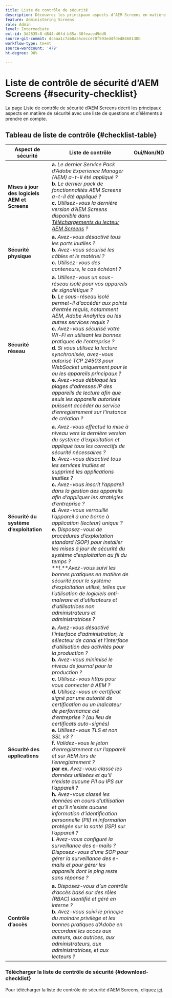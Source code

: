 ```yaml
---
title: Liste de contrôle de sécurité
description: Découvrez les principaux aspects d’AEM Screens en matière de sécurité avec une liste de questions et d’éléments à prendre en compte.
feature: Administering Screens
role: Admin
level: Intermediate
exl-id: 3d2835c8-d844-46fd-b35a-30feaced9dd8
source-git-commit: dcaaa1c7ab0a55cecce70f593ed4fded8468130b
workflow-type: tm+mt
source-wordcount: '479'
ht-degree: 90%

---
```


# Liste de contrôle de sécurité d’AEM Screens {#security-checklist}

La page Liste de contrôle de sécurité d’AEM Screens décrit les principaux aspects en matière de sécurité avec une liste de questions et d’éléments à prendre en compte.

## Tableau de liste de contrôle {#checklist-table}

| **Aspect de sécurité** | **Liste de contrôle** | **Oui/Non/ND** |
|---|---|---|
| **Mises à jour des logiciels AEM et Screens** | **a.** *Le dernier Service Pack d’Adobe Experience Manager (AEM) a-t-il été appliqué ?* <br>**b.** *Le dernier pack de fonctionnalités AEM Screens a-t-il été appliqué ?* <br>**c.** *Utilisez-vous la dernière version d’AEM Screens disponible dans [Téléchargements du lecteur AEM Screens](https://download.macromedia.com/screens/) ?* |
| **Sécurité physique** | **a.** *Avez-vous désactivé tous les ports inutiles ?* <br>**b.** *Avez-vous sécurisé les câbles et le matériel ?* <br>**c.** *Utilisez-vous des conteneurs, le cas échéant ?* |
| **Sécurité réseau** | **a.** *Utilisez-vous un sous-réseau isolé pour vos appareils de signalétique ?* <br>**b.** *Le sous-réseau isolé permet-il d’accéder aux points d’entrée requis, notamment AEM, Adobe Analytics ou les autres services requis ?* <br>**c.** *Avez-vous sécurisé votre Wi-Fi en utilisant les bonnes pratiques de l’entreprise ?* <br>**d.** *Si vous utilisez la lecture synchronisée, avez-vous autorisé TCP 24503 pour WebSocket uniquement pour le ou les appareils principaux ?* <br>**e.** *Avez-vous débloqué les plages d’adresses IP des appareils de lecture afin que seuls les appareils autorisés puissent accéder au service d’enregistrement sur l’instance de création ?* |
| **Sécurité du système d’exploitation** | **a.** *Avez-vous effectué la mise à niveau vers la dernière version du système d’exploitation et appliqué tous les correctifs de sécurité nécessaires ?* <br>**b.** *Avez-vous désactivé tous les services inutiles et supprimé les applications inutiles ?* <br>**c.** *Avez-vous inscrit l’appareil dans la gestion des appareils afin d’appliquer les stratégies d’entreprise ?* <br>**d.** *Avez-vous verrouillé l’appareil à une borne à application (lecteur) unique ?* <br>**e.** *Disposez-vous de procédures d’exploitation standard (SOP) pour installer les mises à jour de sécurité du système d’exploitation au fil du temps ?*<br>**f.***Avez-vous suivi les bonnes pratiques en matière de sécurité pour le système d’exploitation utilisé, telles que l’utilisation de logiciels anti-malware et d’utilisateurs et d’utilisatrices non administrateurs et administratrices ?* |
| **Sécurité des applications** | **a.** *Avez-vous désactivé l’interface d’administration, le sélecteur de canal et l’interface d’utilisation des activités pour la production ?* <br>**b.** *Avez-vous minimisé le niveau de journal pour la production ?* <br>**c.** *Utilisez-vous https pour vous connecter à AEM ?* <br>**d.** *Utilisez-vous un certificat signé par une autorité de certification ou un indicateur de performance clé d’entreprise ? (au lieu de certificats auto-signés)*<br>**e.** *Utilisez-vous TLS et non SSL v3 ?*<br>**f.** *Validez-vous le jeton d’enregistrement sur l’appareil et sur AEM lors de l’enregistrement ?*<br> **par ex.** *Avez-vous classé les données utilisées et qu’il n’existe aucune PII ou IPS sur l’appareil ?*<br> **h.** *Avez-vous classé les données en cours d’utilisation et qu’il n’existe aucune information d’identification personnelle (PII) ni information protégée sur la santé (ISP) sur l’appareil ?*<br> **i.** *Avez-vous configuré la surveillance des e-mails ? Disposez-vous d’une SOP pour gérer la surveillance des e-mails et pour gérer les appareils dont le ping reste sans réponse ?* |
| **Contrôle d’accès** | **a.** *Disposez-vous d’un contrôle d’accès basé sur des rôles (RBAC) identifié et géré en interne ?* <br>**b.** *Avez-vous suivi le principe du moindre privilège et les bonnes pratiques d’Adobe en accordant les accès aux auteurs, aux autrices, aux administrateurs, aux administratrices, et aux lecteurs ?* |

### Télécharger la liste de contrôle de sécurité {#download-checklist}

Pour télécharger la liste de contrôle de sécurité d’AEM Screens, cliquez [ici](/help/user-guide/assets/AEMScreens-SecurityChecklist.pdf).
